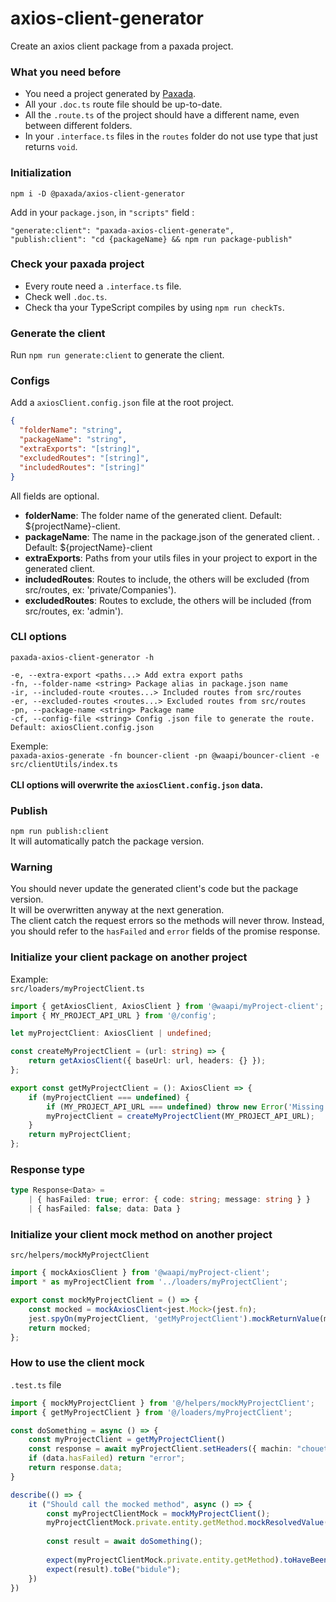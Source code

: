 # axios-client-generator
Create an axios client package from a paxada project.

### What you need before
- You need a project generated by [Paxada](https://www.npmjs.com/package/paxada).
- All your `.doc.ts` route file should be up-to-date.
- All the `.route.ts` of the project should have a different name, even between different folders.
- In your `.interface.ts` files in the `routes` folder do not use type that just returns `void`.

### Initialization
`npm i -D @paxada/axios-client-generator`

Add in your `package.json`, in `"scripts"` field :
```
"generate:client": "paxada-axios-client-generate",
"publish:client": "cd {packageName} && npm run package-publish" 
```

### Check your paxada project
- Every route need a `.interface.ts` file.
- Check well `.doc.ts`.
- Check tha your TypeScript compiles by using `npm run checkTs`.

### Generate the client
Run `npm run generate:client` to generate the client.

### Configs
Add a `axiosClient.config.json` file at the root project.
```json
{
  "folderName": "string",
  "packageName": "string",
  "extraExports": "[string]",
  "excludedRoutes": "[string]",
  "includedRoutes": "[string]" 
}
```
All fields are optional.
- **folderName**: The folder name of the generated client. Default: ${projectName}-client.
- **packageName**: The name in the package.json of the generated client. . Default: ${projectName}-client
- **extraExports**: Paths from your utils files in your project to export in the generated client.
- **includedRoutes**: Routes to include, the others will be excluded (from src/routes, ex: 'private/Companies').
- **excludedRoutes**: Routes to exclude, the others will be included (from src/routes, ex: 'admin').

### CLI options
`paxada-axios-client-generator -h`
```
-e, --extra-export <paths...> Add extra export paths
-fn, --folder-name <string> Package alias in package.json name
-ir, --included-route <routes...> Included routes from src/routes
-er, --excluded-routes <routes...> Excluded routes from src/routes
-pn, --package-name <string> Package name
-cf, --config-file <string> Config .json file to generate the route. Default: axiosClient.config.json
```
Exemple: \
`paxada-axios-generate -fn bouncer-client -pn @waapi/bouncer-client -e src/clientUtils/index.ts`\
\
**CLI options will overwrite the `axiosClient.config.json` data.**

### Publish
`npm run publish:client` \
It will automatically patch the package version.

### Warning
You should never update the generated client's code but the package version.\
It will be overwritten anyway at the next generation.\
The client catch the request errors so the methods will never throw. Instead, you should refer to the `hasFailed` and `error` fields of the promise response.

### Initialize your client package on another project
Example:\
`src/loaders/myProjectClient.ts`
```typescript
import { getAxiosClient, AxiosClient } from '@waapi/myProject-client';
import { MY_PROJECT_API_URL } from '@/config';

let myProjectClient: AxiosClient | undefined;

const createMyProjectClient = (url: string) => {
    return getAxiosClient({ baseUrl: url, headers: {} });
};

export const getMyProjectClient = (): AxiosClient => {
    if (myProjectClient === undefined) {
        if (MY_PROJECT_API_URL === undefined) throw new Error('Missing MY_PROJECT_API_URL');
        myProjectClient = createMyProjectClient(MY_PROJECT_API_URL);
    }
    return myProjectClient;
};

```

### Response type
```typescript
type Response<Data> = 
    | { hasFailed: true; error: { code: string; message: string } }
    | { hasFailed: false; data: Data }
```

### Initialize your client mock method on another project
`src/helpers/mockMyProjectClient`
```typescript
import { mockAxiosClient } from '@waapi/myProject-client';
import * as myProjectClient from '../loaders/myProjectClient';

export const mockMyProjectClient = () => {
    const mocked = mockAxiosClient<jest.Mock>(jest.fn);
    jest.spyOn(myProjectClient, 'getMyProjectClient').mockReturnValue(mocked);
    return mocked;
};

```

### How to use the client mock
`.test.ts` file
```typescript
import { mockMyProjectClient } from '@/helpers/mockMyProjectClient';
import { getMyProjectClient } from '@/loaders/myProjectClient';

const doSomething = async () => {
    const myProjectClient = getMyProjectClient()
    const response = await myProjectClient.setHeaders({ machin: "chouette" }).private.entity.getMethod();
    if (data.hasFailed) return "error";
    return response.data;
}

describe(() => {
    it ("Should call the mocked method", async () => {
        const myProjectClientMock = mockMyProjectClient();
        myProjectClientMock.private.entity.getMethod.mockResolvedValue({ hasFailed: false, data: "bidule" });
        
        const result = await doSomething();
        
        expect(myProjectClientMock.private.entity.getMethod).toHaveBeenCalled();
        expect(result).toBe("bidule");
    })
})
```
